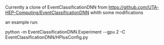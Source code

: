 Currently a clone of EventClassificationDNN from https://github.com/UTA-HEP-Computing/EventClassificationDNN
whith some modifications

an example run:

python -m EventClassificationDNN.Experiment --gpu 2 -C EventClassificationDNN/HPlusConfig.py

